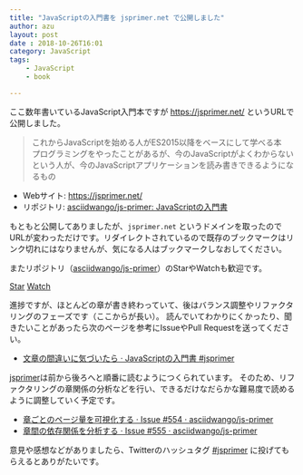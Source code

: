 ```yaml
---
title: "JavaScriptの入門書を jsprimer.net で公開しました"
author: azu
layout: post
date : 2018-10-26T16:01
category: JavaScript
tags:
    - JavaScript
    - book

---
```


ここ数年書いているJavaScript入門本ですが <https://jsprimer.net/> というURLで公開しました。

> これからJavaScriptを始める人がES2015以降をベースにして学べる本  
> プログラミングをやったことがあるが、今のJavaScriptがよくわからないという人が、今のJavaScriptアプリケーションを読み書きできるようになるもの

- Webサイト:  <https://jsprimer.net/>
- リポジトリ: [asciidwango/js-primer: JavaScriptの入門書](https://github.com/asciidwango/js-primer "asciidwango/js-primer: JavaScriptの入門書")

もともと公開してありましたが、`jsprimer.net` というドメインを取ったのでURLが変わっただけです。リダイレクトされているので既存のブックマークはリンク切れにはなりませんが、気になる人はブックマークしなおしてください。

またリポジトリ（[asciidwango/js-primer](https://github.com/asciidwango)）のStarやWatchも歓迎です。

<a class="github-button" href="https://github.com/asciidwango/js-primer" data-size="large" data-show-count="true" aria-label="Star asciidwango/js-primer on GitHub">Star</a>
<a class="github-button" href="https://github.com/asciidwango/js-primer/subscription" data-size="large" data-show-count="true" aria-label="Watch asciidwango/js-primer on GitHub">Watch</a>

<script async defer src="https://buttons.github.io/buttons.js"></script>

進捗ですが、ほとんどの章が書き終わっていて、後はバランス調整やリファクタリングのフェーズです（ここからが長い）。
読んでいてわかりにくかったり、聞きたいことがあったら次のページを参考にIssueやPull Requestを送ってください。

- [文章の間違いに気づいたら · JavaScriptの入門書 #jsprimer](https://jsprimer.net/intro/feedback/)

[jsprimer](https://jsprimer.net/)は前から後ろへと順番に読むようにつくられています。
そのため、リファクタリングの章関係の分析などを行い、できるだけなだらかな難易度で読めるように調整していく予定です。

- [章ごとのページ量を可視化する · Issue #554 · asciidwango/js-primer](https://github.com/asciidwango/js-primer/issues/554 "章ごとのページ量を可視化する · Issue #554 · asciidwango/js-primer")
- [章間の依存関係を分析する · Issue #555 · asciidwango/js-primer](https://github.com/asciidwango/js-primer/issues/555 "章間の依存関係を分析する · Issue #555 · asciidwango/js-primer")

意見や感想などがありましたら、Twitterのハッシュタグ [#jsprimer](https://twitter.com/search?f=tweets&vertical=default&q=%23jsprimer&src=typd) に投げてもらえるとありがたいです。
